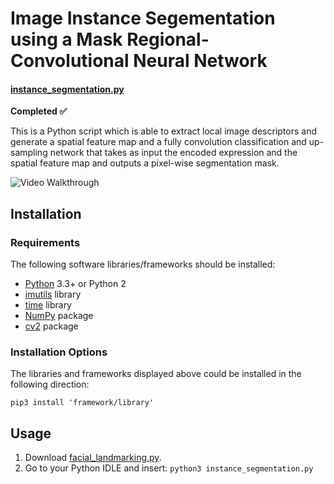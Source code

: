 # Image Instance Segementation using a Mask Regional-Convolutional Neural Network
#### [instance_segmentation.py](https://github.com/rainarit/Image-Instance-Segmentation/blob/master/scripts/instance_segmentation.py) #### 
__Completed :white_check_mark:__

This is a Python script which is able to extract local image descriptors and generate a spatial feature map and a fully convolution classification and up-sampling network that takes as input the encoded expression and the spatial feature map and outputs a pixel-wise segmentation mask.

<img src='http://g.recordit.co/fTUgWGwohA.gif' title='Video Walkthrough' width='' alt='Video Walkthrough' />

## Installation ##
### Requirements ###
The following software libraries/frameworks should be installed:
* [Python](https://www.python.org/downloads/) 3.3+ or Python 2
* [imutils](https://pypi.org/project/imutils/) library
* [time](https://docs.python.org/2/library/time.html) library
* [NumPy](https://numpy.org/) package
* [cv2](https://pypi.org/project/opencv-python/) package
### Installation Options ###
The libraries and frameworks displayed above could be installed in the following direction:

`pip3 install 'framework/library'`
## Usage ##
1. Download [facial_landmarking.py](https://github.com/rainarit/FacialLandmarking/blob/master/facial_landmarking.py). 
2. Go to your Python IDLE and insert: 
`python3 instance_segmentation.py`
